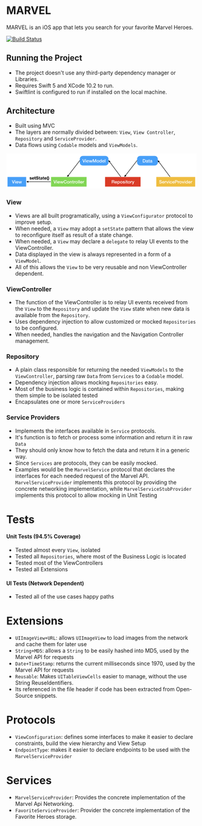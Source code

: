 # MARVEL

MARVEL is an iOS app that lets you search for your favorite Marvel Heroes.

[![Build Status](https://app.bitrise.io/app/457c0bd7f7ff750d/status.svg?token=xSvx1aYK3Cg6zYC2VdKJqg&branch=master)](https://app.bitrise.io/app/457c0bd7f7ff750d)

## Running the Project

- The project doesn't use any third-party dependency manager or Libraries.
- Requires Swift 5 and XCode 10.2 to run.
- Swiftlint is configured to run if installed on the local machine.

## Architecture

- Built using MVC
- The layers are normally divided between: `View`, `View Controller`, `Repository` and `ServiceProvider`.
- Data flows using `Codable` models and `ViewModels`.

![architecture](https://github.com/lscardinali/Marvel/blob/master/Docs/architecture.jpeg?raw=true)

### View

- Views are all built programatically, using a `ViewConfigurator` protocol to improve setup.
- When needed, a `View` may adopt a `setState` pattern that allows the view to reconfigure itself as result of a state change.
- When needed, a `View` may declare a `delegate` to relay UI events to the ViewController.
- Data displayed in the view is always represented in a form of a `ViewModel`.
- All of this allows the `View` to be very reusable and non ViewController dependent.

### ViewController

- The function of the ViewController is to relay UI events received from the `View` to the `Repository` and update the `View` state when new data is available from the `Repository`.
- Uses dependency injection to allow customized or mocked `Repositories` to be configured.
- When needed, handles the navigation and the Navigation Controller management.

### Repository

- A plain class responsible for returning the needed `ViewModels` to the `ViewController`, parsing raw `Data` from `Services` to a `Codable` model.
- Dependency injection allows mocking `Repositories` easy.
- Most of the business logic is contained within `Repositories`, making them simple to be isolated tested
- Encapsulates one or more `ServiceProviders`

### Service Providers

- Implements the interfaces available in `Service` protocols.
- It's function is to fetch or process some information and return it in raw `Data`
- They should only know how to fetch the data and return it in a generic way.
- Since `Services` are protocols, they can be easily mocked.
- Examples would be the `MarvelService` protocol that declares the interfaces for each needed request of the Marvel API. `MarvelServiceProvider` implements this protocol by providing the concrete networking implementation, while `MarvelServiceStubProvider` implements this protocol to allow mocking in Unit Testing

# Tests

#### Unit Tests (94.5% Coverage)

- Tested almost every `View`, isolated
- Tested all `Repositories`, where most of the Business Logic is located
- Tested most of the ViewControllers
- Tested all Extensions

#### UI Tests (Network Dependent)

- Tested all of the use cases happy paths

# Extensions

- `UIImageView+URL`: allows `UIImageView` to load images from the network and cache them for later use
- `String+MD5`: allows a `String` to be easily hashed into MD5, used by the Marvel API for requests
- `Date+TimeStamp`: returns the current milliseconds since 1970, used by the Marvel API for requests
- `Reusable`: Makes `UITableViewCells` easier to manage, without the use String ReuseIdentifiers.
- Its referenced in the file header if code has been extracted from Open-Source snippets.

# Protocols

- `ViewConfiguration`: defines some interfaces to make it easier to declare constraints, build the view hierarchy and View Setup
- `EndpointType`: makes it easier to declare endpoints to be used with the `MarvelServiceProvider`

# Services

- `MarvelServiceProvider`: Provides the concrete implementation of the Marvel Api Networking.
- `FavoriteServiceProvider`: Provider the concrete implementation of the Favorite Heroes storage.
